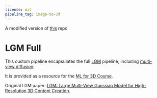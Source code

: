 ```yaml
---
license: mit
pipeline_tag: image-to-3d
---
```


A modified version of [this](https://huggingface.co/dylanebert/LGM-full) repo

# LGM Full

This custom pipeline encapsulates the full [LGM](https://huggingface.co/ashawkey/LGM) pipeline, including [multi-view diffusion](https://huggingface.co/ashawkey/imagedream-ipmv-diffusers).

It is provided as a resource for the [ML for 3D Course](https://huggingface.co/learn/ml-for-3d-course).

Original LGM paper: [LGM: Large Multi-View Gaussian Model for High-Resolution 3D Content Creation](https://huggingface.co/papers/2402.05054).
